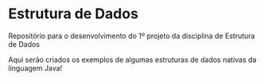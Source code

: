 # Estrutura de Dados
Repositório para o desenvolvimento do 1º projeto da disciplina de Estrutura de Dados

Aqui serão criados os exemplos de algumas estruturas de dados nativas da linguagem Java!


